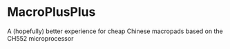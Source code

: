 # MacroPlusPlus
A (hopefully) better experience for cheap Chinese macropads based on the CH552 microprocessor
